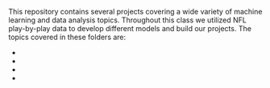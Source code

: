 This repository contains several projects covering a wide variety of machine learning and data analysis topics. Throughout this class we utilized NFL play-by-play data to develop 
different models and build our projects. The topics covered in these folders are:

 - 
 -
 -
 -
